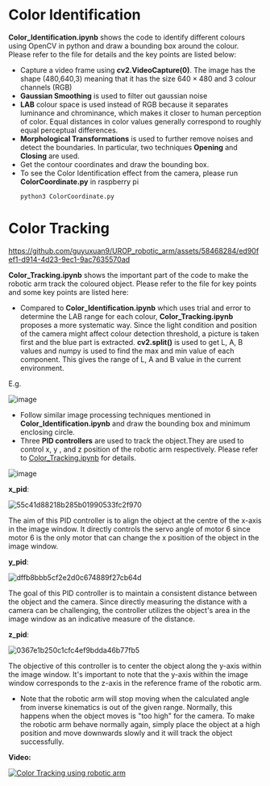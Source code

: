 # Color Identification
**Color_Identification.ipynb** shows the code to identify different colours using OpenCV in python and draw a bounding box around the colour. Please refer to the file for details and the key points are listed below:
- Capture a video frame using __cv2.VideoCapture(0)__. The image has the shape (480,640,3) meaning that it has the size $640 \times 480$ and 3 colour channels (RGB)
- **Gaussian Smoothing** is used to filter out gaussian noise
- **LAB** colour space is used instead of RGB because it separates luminance and chrominance, which makes it closer to human perception of color. Equal distances in color values generally correspond to roughly equal perceptual differences.  
- **Morphological Transformations** is used to further remove noises and detect the boundaries.
In particular, two techniques **Opening** and **Closing** are used.
- Get the contour coordinates and draw the bounding box.
- To see the Color Identification effect from the camera, please run **ColorCoordinate.py** in raspberry pi
    ```
    python3 ColorCoordinate.py
    ```


# Color Tracking

https://github.com/guyuxuan9/UROP_robotic_arm/assets/58468284/ed90fef1-d914-4d23-9ec1-9ac7635570ad

**Color_Tracking.ipynb** shows the important part of the code to make the robotic arm track the coloured object. Please refer to the file for key points and some key points are listed here: 
- Compared to **Color_Identification.ipynb** which uses trial and error to determine the LAB range for each colour, **Color_Tracking.ipynb** proposes a more systematic way. Since the light condition and position of the camera might affect colour detection threshold, a picture is taken first and the blue part is extracted. **cv2.split()** is used to get L, A, B values and numpy is used to find the max and min value of each component. This gives the range of L, A and B value in the current environment.

E.g. 

![image](https://github.com/guyuxuan9/UROP_robotic_arm/assets/58468284/efca7e5a-d85a-4d9d-900b-245ca6a744d3)

- Follow similar image processing techniques mentioned in **Color_Identification.ipynb** and draw the bounding box and minimum enclosing circle.
- Three **PID controllers** are used to track the object.They are used to control x, y , and z position of the robotic arm respectively. Please refer to [Color_Tracking.ipynb](https://github.com/guyuxuan9/UROP_robotic_arm/blob/main/Camera/Color_Tracking.ipynb) for details.

![image](https://github.com/guyuxuan9/UROP_robotic_arm/assets/58468284/0f46046e-3612-4351-a31c-1b7c18a9fc5a)

**x_pid**:

![55c41d88218b285b01990533fc2f970](https://github.com/guyuxuan9/UROP_robotic_arm/assets/58468284/71549ebd-265b-4964-96a7-b01b72d1e8b2)

The aim of this PID controller is to align the object at the centre of the x-axis in the image window. It directly controls the servo angle of motor 6 since motor 6 is the only motor that can change the x position of the object in the image window.

**y_pid**:

![dffb8bbb5cf2e2d0c674889f27cb64d](https://github.com/guyuxuan9/UROP_robotic_arm/assets/58468284/1c131a4e-8722-4218-a77a-f6689bae93ad)

The goal of this PID controller is to maintain a consistent distance between the object and the camera. Since directly measuring the distance with a camera can be challenging, the controller utilizes the object's area in the image window as an indicative measure of the distance.

**z_pid**:

![0367e1b250c1cfc4ef9bdda46b77fb5](https://github.com/guyuxuan9/UROP_robotic_arm/assets/58468284/d8b1e7f7-07db-4de5-bbd3-9affdaf0f4b5)

The objective of this controller is to center the object along the y-axis within the image window. It's important to note that the y-axis within the image window corresponds to the z-axis in the reference frame of the robotic arm.

- Note that the robotic arm will stop moving when the calculated angle from inverse kinematics is out of the given range. Normally, this happens when the object moves is "too high" for the camera. To make the robotic arm behave normally again, simply place the object at a high position and move downwards slowly and it will track the object successfully. 


**Video:**

[![Color Tracking using robotic arm](https://user-images.githubusercontent.com/58468284/257811600-6ce9408b-ddb9-4418-8195-19763f5aa868.png)](https://youtu.be/yXHFDTK_ZeQ)
